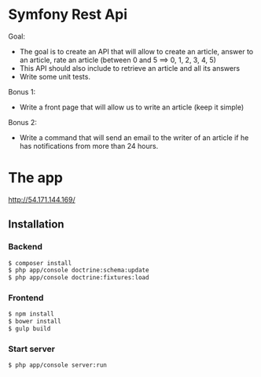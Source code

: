 Symfony Rest Api
=====================

Goal: 

 - The goal is to create an API that will allow to create an article, answer to an article, rate an article (between 0 and 5 ==> 0, 1, 2, 3, 4, 5)
 - This API should also include to retrieve an article and all its answers
 - Write some unit tests.

Bonus 1:

 - Write a front page that will allow us to write an article (keep it simple)

Bonus 2:

 - Write a command that will send an email to the writer of an article if he has notifications from more than 24 hours.


The app
=====================

http://54.171.144.169/

## Installation

### Backend

```sh
$ composer install
$ php app/console doctrine:schema:update
$ php app/console doctrine:fixtures:load
```
### Frontend

```sh
$ npm install
$ bower install
$ gulp build
```

### Start server

```sh
$ php app/console server:run
```